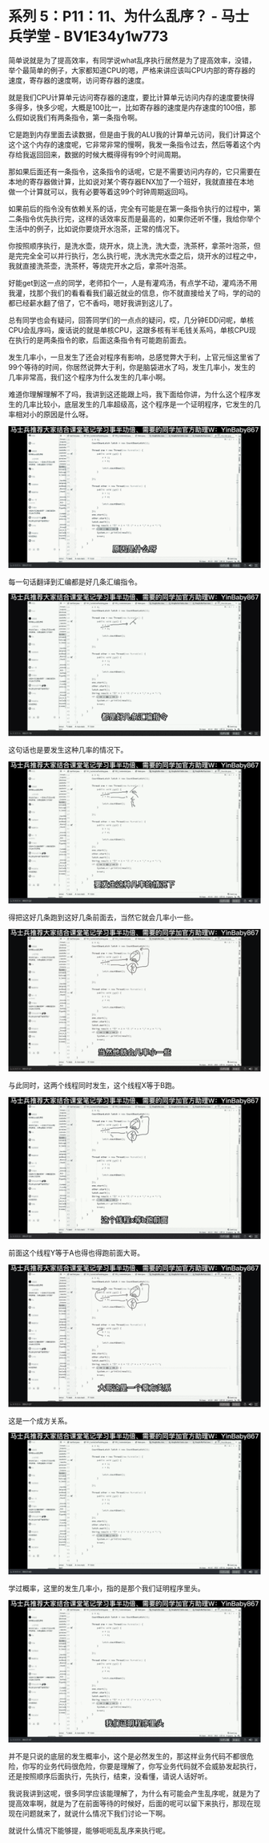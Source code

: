 # 系列 5：P11：11、为什么乱序？ - 马士兵学堂 - BV1E34y1w773

简单说就是为了提高效率，有同学说what乱序执行居然是为了提高效率，没错，举个最简单的例子，大家都知道CPU的嗯，严格来讲应该叫CPU内部的寄存器的速度，寄存器的速度啊，访问寄存器的速度。

就是我们CPU计算单元访问寄存器的速度，要比计算单元访问内存的速度要快得多得多，快多少呢，大概是100比一，比如寄存器的速度是内存速度的100倍，那么假如说我们有两条指令，第一条指令啊。

它是跑到内存里面去读数据，但是由于我的ALU我的计算单元访问，我们计算这个这个这个内存的速度呢，它非常非常的慢啊，我发一条指令过去，然后等着这个内存给我返回回来，数据的时候大概得得有99个时间周期。

那如果后面还有一条指令，这条指令的话呢，它是不需要访问内存的，它只需要在本地的寄存器做计算，比如说对某个寄存器ENX加了一个班好，我就直接在本地做一个计算就可以，我有必要等着这99个时钟周期返回吗。

如果前后的指令没有依赖关系的话，完全有可能是在第一条指令执行的过程中，第二条指令优先执行完，这样的话效率反而是最高的，如果你还听不懂，我给你举个生活中的例子，比如说你要烧开水泡茶，正常的情况下。

你按照顺序执行，是洗水壶，烧开水，烧上洗，洗大壶，洗茶杯，拿茶叶泡茶，但是完完全全可以并行执行，怎么执行呢，洗水洗完水壶之后，烧开水的过程之中，我就直接洗茶壶，洗茶杯，等烧完开水之后，拿茶叶泡茶。

好能get到这一点的同学，老师扣个一，人是有灌鸡汤，有点学不动，灌鸡汤不用我灌，找那个我们的看看看我们最近就业的信息，你不就直接给关了吗，学的动的都已经薪水翻了倍了，它不香吗，嗯好我讲到这儿了。

总有同学也会有疑问，回答同学们的一点点的疑问，哎，几分钟EDD问呢，单核CPU会乱序吗，废话说的就是单核CPU，这跟多核有半毛钱关系吗，单核CPU现在执行的是两条指令的歌，后面这条指令有可能跑前面去。

发生几率小，一旦发生了还会对程序有影响，总感觉弊大于利，上官元恒这里省了99个等待的时间，你居然说弊大于利，你是脑袋进水了吗，发生几率小，发生的几率非常高，我们这个程序为什么发生的几率小啊。

难道你理解理解不了吗，我讲到这还能跟上吗，我下面给你讲，为什么这个程序发生的几率比较小，底层发生的几率超级高，这个程序是一个证明程序，它发生的几率相对小的原因是什么呀。



![](img/66788b831fdb8f4d9fe408b0a05aaad7_1.png)

每一句话翻译到汇编都是好几条汇编指令。

![](img/66788b831fdb8f4d9fe408b0a05aaad7_3.png)

这句话也是要发生这种几率的情况下。

![](img/66788b831fdb8f4d9fe408b0a05aaad7_5.png)

得把这好几条跑到这好几条前面去，当然它就会几率小一些。

![](img/66788b831fdb8f4d9fe408b0a05aaad7_7.png)

与此同时，这两个线程同时发生，这个线程X等于B跑。

![](img/66788b831fdb8f4d9fe408b0a05aaad7_9.png)

前面这个线程Y等于A也得也得跑前面大哥。

![](img/66788b831fdb8f4d9fe408b0a05aaad7_11.png)

这是一个成方关系。

![](img/66788b831fdb8f4d9fe408b0a05aaad7_13.png)

学过概率，这里的发生几率小，指的是那个我们证明程序里头。

![](img/66788b831fdb8f4d9fe408b0a05aaad7_15.png)

并不是只说的底层的发生概率小，这个是必然发生的，那这样业务代码不都很危险，你写的业务代码很危险，你要是理解了，你写业务代码就不会威胁发起执行，还是按照顺序后面执行，先执行，结束，没看懂，请说人话好听。

我说我讲到这呢，很多同学应该能理解了，为什么有可能会产生乱序呢，就是为了提高效率啊，就是为了在前面等待的时候好，后面的呢可以留下来执行，那现在现现在问题就来了，就说什么情况下我们讨论一下啊。

就说什么情况下能够提，能够呃呃乱乱序来执行呢。